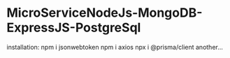 # MicroServiceNodeJs-MongoDB-ExpressJS-PostgreSql

installation:
npm i jsonwebtoken
npm i axios
npx i @prisma/client
another...
